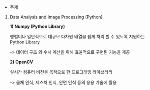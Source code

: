 * 주제

1. Data Analysis and Image Processing (Python)

    __1) Numpy (Python Library)__

      행렬이나 일반적으로 대규모 다차원 배열을 쉽게 처리 할 수 있도록 지원하는 Python Library

     -> 데이터 구조 외 수치 계산을 위해 효율적으로 구현된 기능을 제공
     
    __2) OpenCV__
    
     실시간 컴퓨터 비전을 목적으로 한 프로그래밍 라이브러리
     
     -> 물체 인식, 제스처 인식, 안면 인식 등의 응용 기술에 활용
